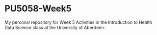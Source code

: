 # PU5058-Week5
 My personal repository for Week 5 Activities in the Introduction to Health Data Science class at the University of Aberdeen.
